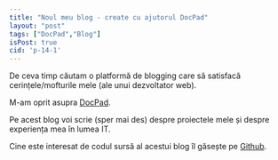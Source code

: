 ```yaml
---
title: "Noul meu blog - create cu ajutorul DocPad"
layout: "post"
tags: ["DocPad","Blog"]
isPost: true
cid: 'p-14-1'
---
```


De ceva timp căutam o platformă de blogging care să satisfacă cerințele/mofturile mele (ale unui dezvoltator web).

M-am oprit asupra [DocPad](http://docpad.org).

Pe acest blog voi scrie (sper mai des) despre proiectele mele și despre experiența mea în lumea IT.

Cine este interesat de codul sursă al acestui blog îl găsește pe [Github](https://github.com/Mitica/dumitru.me).